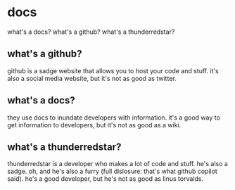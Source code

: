 # docs
what's a docs? what's a github? what's a thunderredstar?

## what's a github?
github is a sadge website that allows you to host your code and stuff. it's also a social media website, but it's not as good as twitter.

## what's a docs?
they use docs to inundate developers with information. it's a good way to get information to developers, but it's not as good as a wiki.

## what's a thunderredstar?
thunderredstar is a developer who makes a lot of code and stuff. he's also a sadge. oh, and he's also a furry (full dislosure: that's what github copilot said). he's a good developer, but he's not as good as linus torvalds.